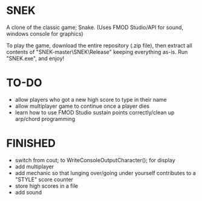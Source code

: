 # SNEK

A clone of the classic game; Snake. (Uses FMOD Studio/API for sound, windows console for graphics)

To play the game, download the entire repository (.zip file), then extract all contents of "SNEK-master\SNEK\Release" keeping everything as-is. Run "SNEK.exe", and enjoy!

TO-DO
=====
+ allow players who got a new high score to type in their name
+ allow multiplayer game to continue once a player dies
+ learn how to use FMOD Studio sustain points correctly/clean up arp/chord programming

FINISHED
========
+ switch from cout; to WriteConsoleOutputCharacter(); for display
+ add multiplayer
+ add mechanic so that lunging over/going under yourself contributes to a "STYLE" score counter
+ store high scores in a file
+ add sound
